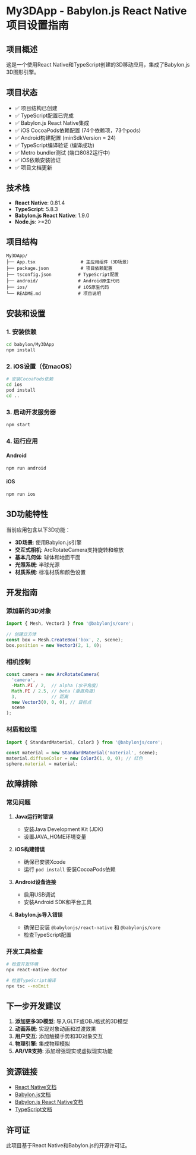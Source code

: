 # My3DApp - Babylon.js React Native 项目设置指南

## 项目概述
这是一个使用React Native和TypeScript创建的3D移动应用，集成了Babylon.js 3D图形引擎。

## 项目状态
- ✅ 项目结构已创建
- ✅ TypeScript配置已完成
- ✅ Babylon.js React Native集成
- ✅ iOS CocoaPods依赖配置 (74个依赖项，73个pods)
- ✅ Android构建配置 (minSdkVersion = 24)
- ✅ TypeScript编译验证 (编译成功)
- ✅ Metro bundler测试 (端口8082运行中)
- ✅ iOS依赖安装验证
- ✅ 项目文档更新

## 技术栈
- **React Native**: 0.81.4
- **TypeScript**: 5.8.3
- **Babylon.js React Native**: 1.9.0
- **Node.js**: >=20

## 项目结构
```
My3DApp/
├── App.tsx                 # 主应用组件（3D场景）
├── package.json            # 项目依赖配置
├── tsconfig.json          # TypeScript配置
├── android/               # Android原生代码
├── ios/                   # iOS原生代码
└── README.md              # 项目说明
```

## 安装和设置

### 1. 安装依赖
```bash
cd babylon/My3DApp
npm install
```

### 2. iOS设置（仅macOS）
```bash
# 安装CocoaPods依赖
cd ios
pod install
cd ..
```

### 3. 启动开发服务器
```bash
npm start
```

### 4. 运行应用

#### Android
```bash
npm run android
```

#### iOS
```bash
npm run ios
```

## 3D功能特性

当前应用包含以下3D功能：
- **3D场景**: 使用Babylon.js引擎
- **交互式相机**: ArcRotateCamera支持旋转和缩放
- **基本几何体**: 球体和地面平面
- **光照系统**: 半球光源
- **材质系统**: 标准材质和颜色设置

## 开发指南

### 添加新的3D对象
```typescript
import { Mesh, Vector3 } from '@babylonjs/core';

// 创建立方体
const box = Mesh.CreateBox('box', 2, scene);
box.position = new Vector3(2, 1, 0);
```

### 相机控制
```typescript
const camera = new ArcRotateCamera(
  'camera',
  -Math.PI / 2,  // alpha (水平角度)
  Math.PI / 2.5, // beta (垂直角度)
  3,             // 距离
  new Vector3(0, 0, 0), // 目标点
  scene
);
```

### 材质和纹理
```typescript
import { StandardMaterial, Color3 } from '@babylonjs/core';

const material = new StandardMaterial('material', scene);
material.diffuseColor = new Color3(1, 0, 0); // 红色
sphere.material = material;
```

## 故障排除

### 常见问题

1. **Java运行时错误**
   - 安装Java Development Kit (JDK)
   - 设置JAVA_HOME环境变量

2. **iOS构建错误**
   - 确保已安装Xcode
   - 运行 `pod install` 安装CocoaPods依赖

3. **Android设备连接**
   - 启用USB调试
   - 安装Android SDK和平台工具

4. **Babylon.js导入错误**
   - 确保已安装 `@babylonjs/react-native` 和 `@babylonjs/core`
   - 检查TypeScript配置

### 开发工具检查
```bash
# 检查开发环境
npx react-native doctor

# 检查TypeScript编译
npx tsc --noEmit
```

## 下一步开发建议

1. **添加更多3D模型**: 导入GLTF或OBJ格式的3D模型
2. **动画系统**: 实现对象动画和过渡效果
3. **用户交互**: 添加触摸手势和3D对象交互
4. **物理引擎**: 集成物理模拟
5. **AR/VR支持**: 添加增强现实或虚拟现实功能

## 资源链接

- [React Native文档](https://reactnative.dev)
- [Babylon.js文档](https://doc.babylonjs.com)
- [Babylon.js React Native文档](https://doc.babylonjs.com/extensions/reactnative)
- [TypeScript文档](https://www.typescriptlang.org)

## 许可证
此项目基于React Native和Babylon.js的开源许可证。
